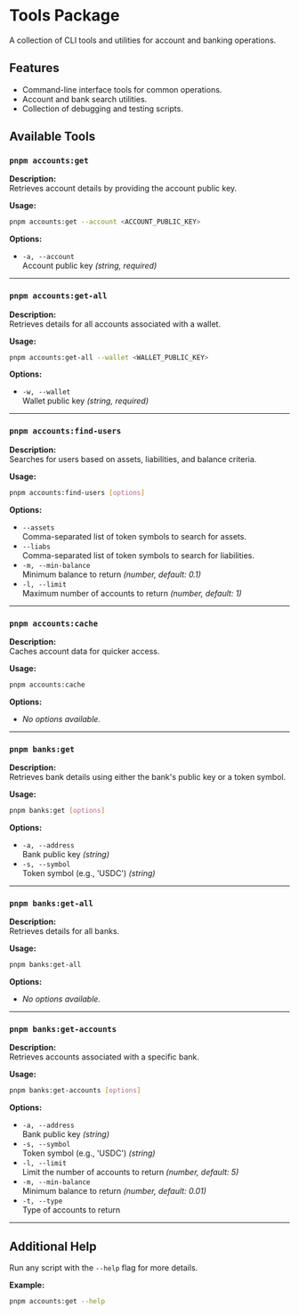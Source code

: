 # Tools Package

A collection of CLI tools and utilities for account and banking operations.

## Features

- Command-line interface tools for common operations.
- Account and bank search utilities.
- Collection of debugging and testing scripts.

## Available Tools

### `pnpm accounts:get`

**Description:**  
Retrieves account details by providing the account public key.

**Usage:**
```bash
pnpm accounts:get --account <ACCOUNT_PUBLIC_KEY>
```

**Options:**
- `-a, --account`  
  Account public key *(string, required)*

---

### `pnpm accounts:get-all`

**Description:**  
Retrieves details for all accounts associated with a wallet.

**Usage:**
```bash
pnpm accounts:get-all --wallet <WALLET_PUBLIC_KEY>
```

**Options:**
- `-w, --wallet`  
  Wallet public key *(string, required)*

---

### `pnpm accounts:find-users`

**Description:**  
Searches for users based on assets, liabilities, and balance criteria.

**Usage:**
```bash
pnpm accounts:find-users [options]
```

**Options:**
- `--assets`  
  Comma-separated list of token symbols to search for assets.
- `--liabs`  
  Comma-separated list of token symbols to search for liabilities.
- `-m, --min-balance`  
  Minimum balance to return *(number, default: 0.1)*
- `-l, --limit`  
  Maximum number of accounts to return *(number, default: 1)*

---

### `pnpm accounts:cache`

**Description:**  
Caches account data for quicker access.

**Usage:**
```bash
pnpm accounts:cache
```

**Options:**
- *No options available.*

---

### `pnpm banks:get`

**Description:**  
Retrieves bank details using either the bank's public key or a token symbol.

**Usage:**
```bash
pnpm banks:get [options]
```

**Options:**
- `-a, --address`  
  Bank public key *(string)*
- `-s, --symbol`  
  Token symbol (e.g., 'USDC') *(string)*

---

### `pnpm banks:get-all`

**Description:**  
Retrieves details for all banks.

**Usage:**
```bash
pnpm banks:get-all
```

**Options:**
- *No options available.*

---

### `pnpm banks:get-accounts`

**Description:**  
Retrieves accounts associated with a specific bank.

**Usage:**
```bash
pnpm banks:get-accounts [options]
```

**Options:**
- `-a, --address`  
  Bank public key *(string)*
- `-s, --symbol`  
  Token symbol (e.g., 'USDC') *(string)*
- `-l, --limit`  
  Limit the number of accounts to return *(number, default: 5)*
- `-m, --min-balance`  
  Minimum balance to return *(number, default: 0.01)*
- `-t, --type`  
  Type of accounts to return

---

## Additional Help

Run any script with the `--help` flag for more details.

**Example:**
```bash
pnpm accounts:get --help
```